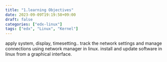 ```yaml
---
title: "1.learning Objectives"
date: 2023-09-09T19:19:58+09:00
draft: false
categories: ["edx-linux"]
tags: ["edx", "Linux", "Kernel"]
---
```


apply system, display, timesetting..
track the network settings and manage connections using network manager in linux.
install and update software in linux from a graphical interface.
